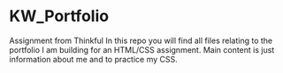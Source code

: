 # KW_Portfolio
Assignment from Thinkful
In this repo you will find all files relating to the portfolio I am building for an HTML/CSS assignment.
Main content is just information about me and to practice my CSS.
